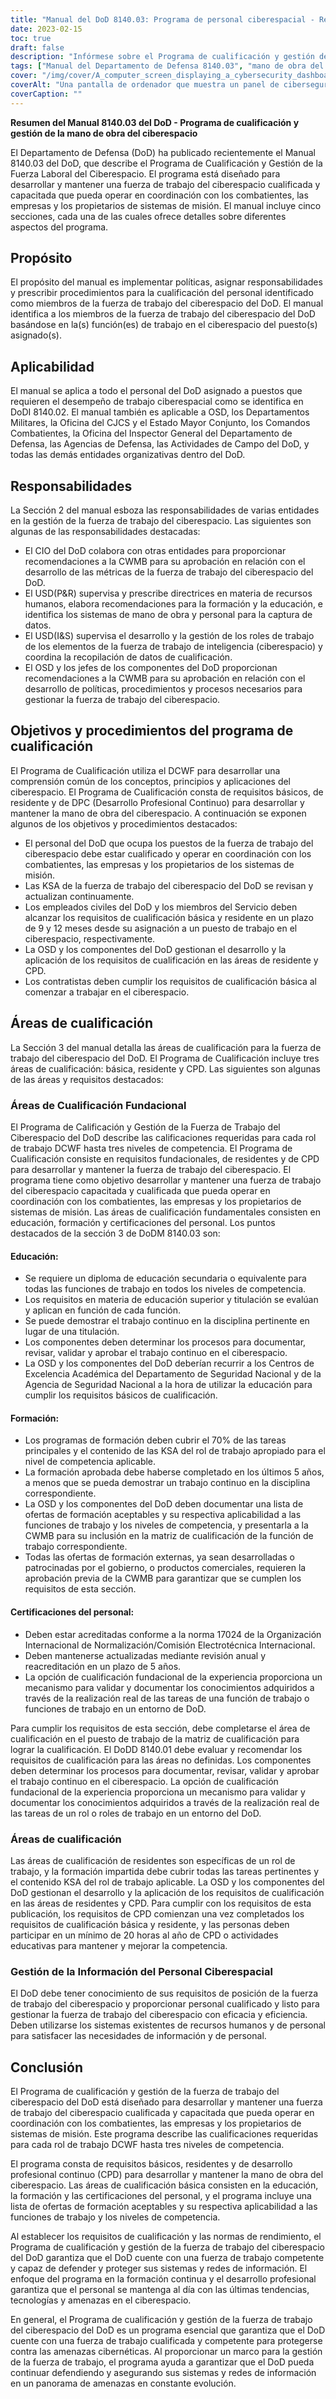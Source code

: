 ```yaml
---
title: "Manual del DoD 8140.03: Programa de personal ciberespacial - Resumen"
date: 2023-02-15
toc: true
draft: false
description: "Infórmese sobre el Programa de cualificación y gestión de la mano de obra en el ciberespacio del DoD descrito en el Manual 8140.03."
tags: ["Manual del Departamento de Defensa 8140.03", "mano de obra del ciberespacio", "programa de cualificación", "Personal del DoD", "ciberseguridad", "cualificación en el ciberespacio", "gestión del ciberespacio", "desarrollo de la mano de obra en el ciberespacio", "Políticas del ciberespacio del DoD", "personal de ciberseguridad", "cualificaciones en ciberseguridad", "formación en ciberseguridad", "educación en ciberseguridad", "certificaciones de ciberseguridad", "funciones de ciberseguridad", "funciones laborales en ciberseguridad", "gestión del personal cibernético", "cualificaciones de la función laboral en el ciberespacio", "cibergestión de personal", "programa de cualificación cibernética", "ciberdesarrollo profesional", "competencia de la mano de obra del ciberespacio", "certificaciones del personal cibernético", "requisitos de formación cibernética", "normas de ciberseguridad", "competencia de la mano de obra del ciberespacio", "defensa frente a ciberamenazas", "seguridad de los sistemas de información", "seguridad de la red"]
cover: "/img/cover/A_computer_screen_displaying_a_cybersecurity_dashboard.png"
coverAlt: "Una pantalla de ordenador que muestra un panel de ciberseguridad con gráficos y tablas que reflejan el estado de la seguridad de una red"
coverCaption: ""
---
```


**Resumen del Manual 8140.03 del DoD - Programa de cualificación y gestión de la mano de obra del ciberespacio**

El Departamento de Defensa (DoD) ha publicado recientemente el Manual 8140.03 del DoD, que describe el Programa de Cualificación y Gestión de la Fuerza Laboral del Ciberespacio. El programa está diseñado para desarrollar y mantener una fuerza de trabajo del ciberespacio cualificada y capacitada que pueda operar en coordinación con los combatientes, las empresas y los propietarios de sistemas de misión. El manual incluye cinco secciones, cada una de las cuales ofrece detalles sobre diferentes aspectos del programa.

## Propósito

El propósito del manual es implementar políticas, asignar responsabilidades y prescribir procedimientos para la cualificación del personal identificado como miembros de la fuerza de trabajo del ciberespacio del DoD. El manual identifica a los miembros de la fuerza de trabajo del ciberespacio del DoD basándose en la(s) función(es) de trabajo en el ciberespacio del puesto(s) asignado(s).

## Aplicabilidad

El manual se aplica a todo el personal del DoD asignado a puestos que requieren el desempeño de trabajo ciberespacial como se identifica en DoDI 8140.02. El manual también es aplicable a OSD, los Departamentos Militares, la Oficina del CJCS y el Estado Mayor Conjunto, los Comandos Combatientes, la Oficina del Inspector General del Departamento de Defensa, las Agencias de Defensa, las Actividades de Campo del DoD, y todas las demás entidades organizativas dentro del DoD.

## Responsabilidades

La Sección 2 del manual esboza las responsabilidades de varias entidades en la gestión de la fuerza de trabajo del ciberespacio. Las siguientes son algunas de las responsabilidades destacadas:

- El CIO del DoD colabora con otras entidades para proporcionar recomendaciones a la CWMB para su aprobación en relación con el desarrollo de las métricas de la fuerza de trabajo del ciberespacio del DoD.
- El USD(P&R) supervisa y prescribe directrices en materia de recursos humanos, elabora recomendaciones para la formación y la educación, e identifica los sistemas de mano de obra y personal para la captura de datos.
- El USD(I&S) supervisa el desarrollo y la gestión de los roles de trabajo de los elementos de la fuerza de trabajo de inteligencia (ciberespacio) y coordina la recopilación de datos de cualificación.
- El OSD y los jefes de los componentes del DoD proporcionan recomendaciones a la CWMB para su aprobación en relación con el desarrollo de políticas, procedimientos y procesos necesarios para gestionar la fuerza de trabajo del ciberespacio.

## Objetivos y procedimientos del programa de cualificación

El Programa de Cualificación utiliza el DCWF para desarrollar una comprensión común de los conceptos, principios y aplicaciones del ciberespacio. El Programa de Cualificación consta de requisitos básicos, de residente y de DPC (Desarrollo Profesional Continuo) para desarrollar y mantener la mano de obra del ciberespacio. A continuación se exponen algunos de los objetivos y procedimientos destacados:

- El personal del DoD que ocupa los puestos de la fuerza de trabajo del ciberespacio debe estar cualificado y operar en coordinación con los combatientes, las empresas y los propietarios de los sistemas de misión.
- Las KSA de la fuerza de trabajo del ciberespacio del DoD se revisan y actualizan continuamente.
- Los empleados civiles del DoD y los miembros del Servicio deben alcanzar los requisitos de cualificación básica y residente en un plazo de 9 y 12 meses desde su asignación a un puesto de trabajo en el ciberespacio, respectivamente.
- La OSD y los componentes del DoD gestionan el desarrollo y la aplicación de los requisitos de cualificación en las áreas de residente y CPD.
- Los contratistas deben cumplir los requisitos de cualificación básica al comenzar a trabajar en el ciberespacio.

## Áreas de cualificación

La Sección 3 del manual detalla las áreas de cualificación para la fuerza de trabajo del ciberespacio del DoD. El Programa de Cualificación incluye tres áreas de cualificación: básica, residente y CPD. Las siguientes son algunas de las áreas y requisitos destacados:

### Áreas de Cualificación Fundacional

El Programa de Calificación y Gestión de la Fuerza de Trabajo del Ciberespacio del DoD describe las calificaciones requeridas para cada rol de trabajo DCWF hasta tres niveles de competencia. El Programa de Cualificación consiste en requisitos fundacionales, de residentes y de CPD para desarrollar y mantener la fuerza de trabajo del ciberespacio. El programa tiene como objetivo desarrollar y mantener una fuerza de trabajo del ciberespacio capacitada y cualificada que pueda operar en coordinación con los combatientes, las empresas y los propietarios de sistemas de misión. Las áreas de cualificación fundamentales consisten en educación, formación y certificaciones del personal. Los puntos destacados de la sección 3 de DoDM 8140.03 son:

#### Educación:

- Se requiere un diploma de educación secundaria o equivalente para todas las funciones de trabajo en todos los niveles de competencia.
- Los requisitos en materia de educación superior y titulación se evalúan y aplican en función de cada función.
- Se puede demostrar el trabajo continuo en la disciplina pertinente en lugar de una titulación.
- Los componentes deben determinar los procesos para documentar, revisar, validar y aprobar el trabajo continuo en el ciberespacio.
- La OSD y los componentes del DoD deberían recurrir a los Centros de Excelencia Académica del Departamento de Seguridad Nacional y de la Agencia de Seguridad Nacional a la hora de utilizar la educación para cumplir los requisitos básicos de cualificación.

#### Formación:

- Los programas de formación deben cubrir el 70% de las tareas principales y el contenido de las KSA del rol de trabajo apropiado para el nivel de competencia aplicable.
- La formación aprobada debe haberse completado en los últimos 5 años, a menos que se pueda demostrar un trabajo continuo en la disciplina correspondiente.
- La OSD y los componentes del DoD deben documentar una lista de ofertas de formación aceptables y su respectiva aplicabilidad a las funciones de trabajo y los niveles de competencia, y presentarla a la CWMB para su inclusión en la matriz de cualificación de la función de trabajo correspondiente.
- Todas las ofertas de formación externas, ya sean desarrolladas o patrocinadas por el gobierno, o productos comerciales, requieren la aprobación previa de la CWMB para garantizar que se cumplen los requisitos de esta sección.

#### Certificaciones del personal:

- Deben estar acreditadas conforme a la norma 17024 de la Organización Internacional de Normalización/Comisión Electrotécnica Internacional.
- Deben mantenerse actualizadas mediante revisión anual y reacreditación en un plazo de 5 años.
- La opción de cualificación fundacional de la experiencia proporciona un mecanismo para validar y documentar los conocimientos adquiridos a través de la realización real de las tareas de una función de trabajo o funciones de trabajo en un entorno de DoD.

Para cumplir los requisitos de esta sección, debe completarse el área de cualificación en el puesto de trabajo de la matriz de cualificación para lograr la cualificación. El DoDD 8140.01 debe evaluar y recomendar los requisitos de cualificación para las áreas no definidas. Los componentes deben determinar los procesos para documentar, revisar, validar y aprobar el trabajo continuo en el ciberespacio. La opción de cualificación fundacional de la experiencia proporciona un mecanismo para validar y documentar los conocimientos adquiridos a través de la realización real de las tareas de un rol o roles de trabajo en un entorno del DoD.

### Áreas de cualificación

Las áreas de cualificación de residentes son específicas de un rol de trabajo, y la formación impartida debe cubrir todas las tareas pertinentes y el contenido KSA del rol de trabajo aplicable. La OSD y los componentes del DoD gestionan el desarrollo y la aplicación de los requisitos de cualificación en las áreas de residentes y CPD. Para cumplir con los requisitos de esta publicación, los requisitos de CPD comienzan una vez completados los requisitos de cualificación básica y residente, y las personas deben participar en un mínimo de 20 horas al año de CPD o actividades educativas para mantener y mejorar la competencia.

### Gestión de la Información del Personal Ciberespacial

El DoD debe tener conocimiento de sus requisitos de posición de la fuerza de trabajo del ciberespacio y proporcionar personal cualificado y listo para gestionar la fuerza de trabajo del ciberespacio con eficacia y eficiencia. Deben utilizarse los sistemas existentes de recursos humanos y de personal para satisfacer las necesidades de información y de personal.

## Conclusión

El Programa de cualificación y gestión de la fuerza de trabajo del ciberespacio del DoD está diseñado para desarrollar y mantener una fuerza de trabajo del ciberespacio cualificada y capacitada que pueda operar en coordinación con los combatientes, las empresas y los propietarios de sistemas de misión. Este programa describe las cualificaciones requeridas para cada rol de trabajo DCWF hasta tres niveles de competencia.

El programa consta de requisitos básicos, residentes y de desarrollo profesional continuo (CPD) para desarrollar y mantener la mano de obra del ciberespacio. Las áreas de cualificación básica consisten en la educación, la formación y las certificaciones del personal, y el programa incluye una lista de ofertas de formación aceptables y su respectiva aplicabilidad a las funciones de trabajo y los niveles de competencia.

Al establecer los requisitos de cualificación y las normas de rendimiento, el Programa de cualificación y gestión de la fuerza de trabajo del ciberespacio del DoD garantiza que el DoD cuente con una fuerza de trabajo competente y capaz de defender y proteger sus sistemas y redes de información. El enfoque del programa en la formación continua y el desarrollo profesional garantiza que el personal se mantenga al día con las últimas tendencias, tecnologías y amenazas en el ciberespacio.

En general, el Programa de cualificación y gestión de la fuerza de trabajo del ciberespacio del DoD es un programa esencial que garantiza que el DoD cuente con una fuerza de trabajo cualificada y competente para protegerse contra las amenazas cibernéticas. Al proporcionar un marco para la gestión de la fuerza de trabajo, el programa ayuda a garantizar que el DoD pueda continuar defendiendo y asegurando sus sistemas y redes de información en un panorama de amenazas en constante evolución.
